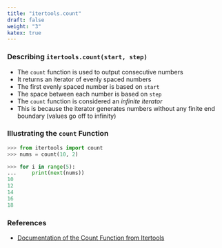 ```yaml
---
title: "itertools.count"
draft: false
weight: "3"
katex: true
---
```


### Describing `itertools.count(start, step)`
- The `count` function is used to output consecutive numbers
- It returns an iterator of evenly spaced numbers
- The first evenly spaced number is based on `start`
- The space between each number is based on `step`
- The `count` function is considered an *infinite iterator*
- This is because the iterator generates numbers without any finite end boundary (values go off to infinity)

### Illustrating the `count` Function

```python
>>> from itertools import count
>>> nums = count(10, 2)

>>> for i in range(5):
...     print(next(nums))
10
12
14
16
18
```

### References
- [Documentation of the Count Function from Itertools](https://docs.python.org/3/library/itertools.html#itertools.count)
